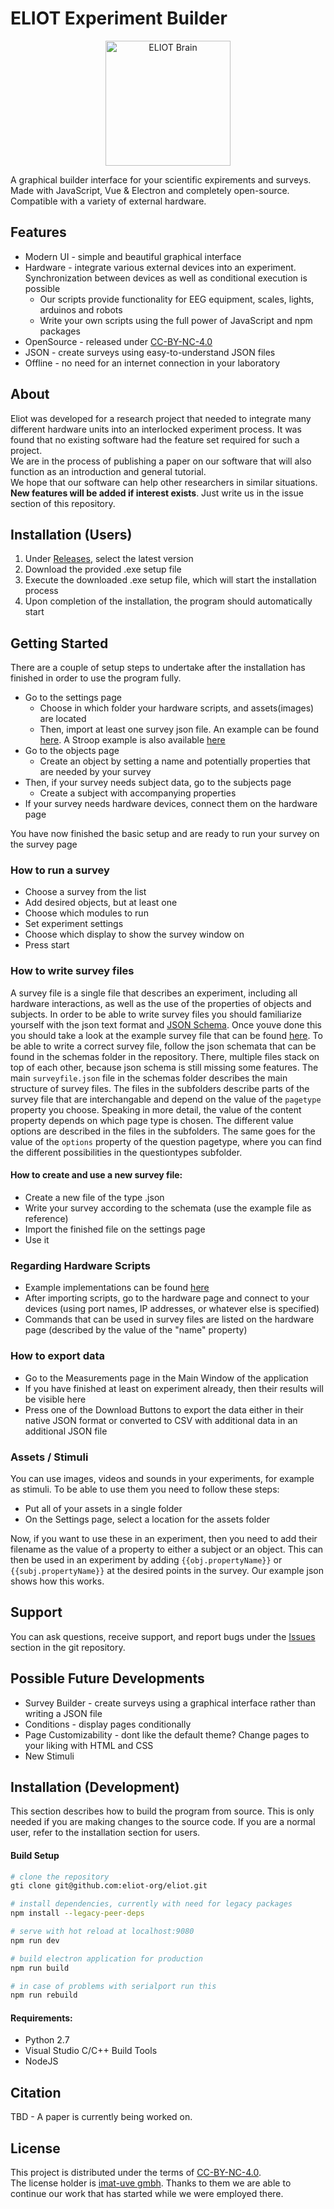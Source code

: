 # ELIOT Experiment Builder

<p align="center"><img src="/src/renderer/assets/eliot.png" alt="ELIOT Brain" width="200"/></p>

A graphical builder interface for your scientific expirements and surveys. Made with JavaScript, Vue & Electron and completely open-source.
Compatible with a variety of external hardware.

Features
---
- Modern UI - simple and beautiful graphical interface
- Hardware - integrate various external devices into an experiment. Synchronization between devices as well as conditional execution is possible
  - Our scripts provide functionality for EEG equipment, scales, lights, arduinos and robots
  - Write your own scripts using the full power of JavaScript and npm packages
- OpenSource - released under [CC-BY-NC-4.0](https://github.com/eliot-org/eliot-experiment-builder/blob/main/LICENSE.md)
- JSON - create surveys using easy-to-understand JSON files
- Offline - no need for an internet connection in your laboratory

About
---
Eliot was developed for a research project that needed to integrate many different hardware units into an interlocked experiment process. It was found that no existing software had the feature set required for such a project.<br>
We are in the process of publishing a paper on our software that will also function as an introduction and general tutorial.<br>
We hope that our software can help other researchers in similar situations.<br>
<b>New features will be added if interest exists</b>. Just write us in the issue section of this repository.

Installation (Users)
---
1. Under [Releases](https://github.com/eliot-org/eliot/releases), select the latest version
2. Download the provided .exe setup file
3. Execute the downloaded .exe setup file, which will start the installation process
4. Upon completion of the installation, the program should automatically start

Getting Started
---
There are a couple of setup steps to undertake after the installation has finished in order to use the program fully.
  - Go to the settings page
    - Choose in which folder your hardware scripts, and assets(images) are located
    - Then, import at least one survey json file. An example can be found [here](https://github.com/eliot-org/eliot/blob/main/src/renderer/assets/survey_sample.json). A Stroop example is also available [here](https://github.com/eliot-org/eliot/blob/main/src/renderer/assets/stroop.json)
  - Go to the objects page
    -  Create an object by setting a name and potentially properties that are needed by your survey
  - Then, if your survey needs subject data, go to the subjects page
    - Create a subject with accompanying properties
  - If your survey needs hardware devices, connect them on the hardware page
    
You have now finished the basic setup and are ready to run your survey on the survey page

### How to run a survey
  - Choose a survey from the list
  - Add desired objects, but at least one
  - Choose which modules to run
  - Set experiment settings
  - Choose which display to show the survey window on
  - Press start
  
### How to write survey files
A survey file is a single file that describes an experiment, including all hardware interactions, as well as the use of the properties of objects and subjects. In order to be able to write survey files you should familiarize yourself with the json text format and [JSON Schema](https://json-schema.org/). Once youve done this you should take a look at the example survey file that can be found [here](https://github.com/eliot-org/eliot/blob/main/src/renderer/assets/survey_sample.json). To be able to write a correct survey file, follow the json schemata that can be found in the schemas folder in the repository. There, multiple files stack on top of each other, because json schema is still missing some features. The main `surveyfile.json` file in the schemas folder describes the main structure of survey files. The files in the subfolders describe parts of the survey file that are interchangable and depend on the value of the `pagetype` property you choose. Speaking in more detail, the value of the content property depends on which page type is chosen. The different value options are described in the files in the subfolders. The same goes for the value of the `options` property of the question pagetype, where you can find the different possibilities in the questiontypes subfolder.

#### How to create and use a new survey file:
  - Create a new file of the type .json
  - Write your survey according to the schemata (use the example file as reference)
  - Import the finished file on the settings page
  - Use it

### Regarding Hardware Scripts
  - Example implementations can be found [here](https://github.com/eliot-org/eliot/tree/main/src/main/scripts)
  - After importing scripts, go to the hardware page and connect to your devices (using port names, IP addresses, or whatever else is specified)
  - Commands that can be used in survey files are listed on the hardware page (described by the value of the "name" property)

### How to export data
  - Go to the Measurements page in the Main Window of the application
  - If you have finished at least on experiment already, then their results will be visible here
  - Press one of the Download Buttons to export the data either in their native JSON format or converted to CSV with additional data in an additional JSON file

### Assets / Stimuli
You can use images, videos and sounds in your experiments, for example as stimuli. To be able to use them you need to follow these steps:
  - Put all of your assets in a single folder
  - On the Settings page, select a location for the assets folder

Now, if you want to use these in an experiment, then you need to add their filename as the value of a property to either a subject or an object. This can then be used in an experiment by adding ``{{obj.propertyName}}`` or ``{{subj.propertyName}}`` at the desired points in the survey. Our example json shows how this works.

Support
---
You can ask questions, receive support, and report bugs under the [Issues](https://github.com/eliot-org/eliot/issues) section in the git repository.

Possible Future Developments
---
- Survey Builder - create surveys using a graphical interface rather than writing a JSON file
- Conditions - display pages conditionally
- Page Customizability - dont like the default theme? Change pages to your liking with HTML and CSS
- New Stimuli

Installation (Development)
---
This section describes how to build the program from source. This is only needed if you are making changes to the source code. If you are a normal user, refer to the installation section for users. 
#### Build Setup

``` bash
# clone the repository
gti clone git@github.com:eliot-org/eliot.git

# install dependencies, currently with need for legacy packages
npm install --legacy-peer-deps

# serve with hot reload at localhost:9080
npm run dev

# build electron application for production
npm run build

# in case of problems with serialport run this
npm run rebuild

```
#### Requirements:
- Python 2.7
- Visual Studio C/C++ Build Tools
- NodeJS

Citation
---
TBD - A paper is currently being worked on.

License
---
This project is distributed under the terms of [CC-BY-NC-4.0](https://creativecommons.org/licenses/by-nc/4.0/legalcode.de). <br>
The license holder is [imat-uve gmbh](https://imat-uve.de). Thanks to them we are able to continue our work that has started while we were employed there. 
